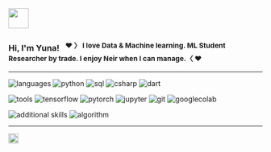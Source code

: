 
<img height="40" src="https://raw.githubusercontent.com/innng/innng/master/assets/kyubey.gif"/>

### Hi, I'm Yuna! &nbsp;&nbsp;<sup>❤️ &#12297; I love Data & Machine learning. ML Student Researcher by trade. I enjoy Neir when I can manage.&#12296; ❤️</sup>

----
![languages](https://img.shields.io/static/v1?label=&message=languages:&color=660B5E&style=flat-square)
![python](https://img.shields.io/static/v1?logo=python&label=&message=python&color=111&logoColor=AAA&style=flat-square)
![sql](https://img.shields.io/static/v1?logo=MySQL&label=&message=sql&color=111&logoColor=AAA&style=flat-square)
![csharp](https://img.shields.io/static/v1?logo=csharp&label=&message=csharp&color=111&logoColor=AAA&style=flat-square)
![dart](https://img.shields.io/static/v1?logo=dart&label=&message=dart&color=111&logoColor=AAA&style=flat-square)


![tools](https://img.shields.io/static/v1?label=&message=tools:&color=555&style=flat-square)
![tensorflow](https://img.shields.io/static/v1?logo=tensorflow&label=&message=tensorflow&color=111&logoColor=AAA&style=flat-square)
![pytorch](https://img.shields.io/static/v1?logo=pytorch&label=&message=pytorch&color=111&logoColor=AAA&style=flat-square)
![jupyter](https://img.shields.io/static/v1?logo=jupyter&label=&message=jupyter&color=111&logoColor=AAA&style=flat-square)
![git](https://img.shields.io/static/v1?logo=git&label=&message=git&color=111&logoColor=AAA&style=flat-square)
![googlecolab](https://img.shields.io/static/v1?logo=googlecolab&label=&message=googlecolab&color=111&logoColor=AAA&style=flat-square)


![additional skills](https://img.shields.io/static/v1?label=&message=additional:&color=660B5E&style=flat-square)
![algorithm](https://img.shields.io/static/v1?logo=algorithm&label=&message=algorithm&color=111&logoColor=AAA&style=flat-square)

----


<a href="https://www.linkedin.com/in/yunaw-dev/">
  <img align="left" alt="Yuna's LinkedIn" width="20px" src="https://cdn.jsdelivr.net/npm/simple-icons@v3/icons/linkedin.svg" />
</a>
